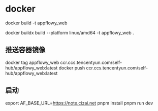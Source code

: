 # docker

docker build -t appflowy_web

docker buildx build --platform linux/amd64 -t appflowy_web .

## 推送容器镜像

docker tag appflowy_web ccr.ccs.tencentyun.com/self-hub/appflowy_web:latest
docker push ccr.ccs.tencentyun.com/self-hub/appflowy_web:latest

## 启动

export AF_BASE_URL=https://note.cizai.net
pnpm install
pnpm run dev